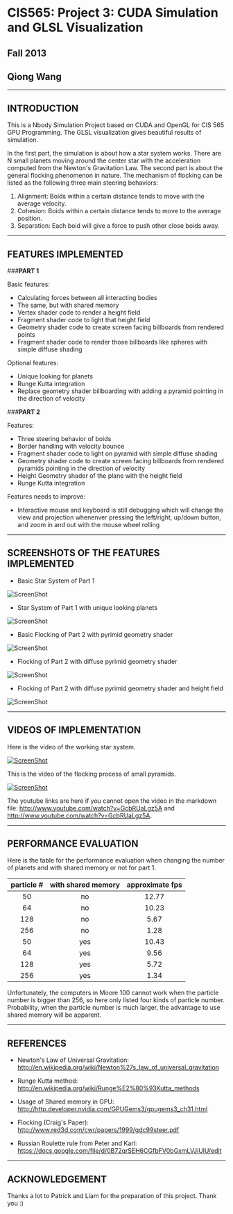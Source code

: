 CIS565: Project 3: CUDA Simulation and GLSL Visualization
===
Fall 2013
---
Qiong Wang
---

-------------------------------------------------------------------------------
INTRODUCTION
-------------------------------------------------------------------------------
This is a Nbody Simulation Project based on CUDA and OpenGL for CIS 565 GPU Programming. The GLSL visualization gives beautiful results of simulation.

In the first part, the simulation is about how a star system works. There are N small planets moving around the center star with the acceleration computed from the Newton's Gravitation Law. 
The second part is about the general flocking phenomenon in nature. The mechanism of flocking can be listed as the following three main steering behaviors:

1. Alignment: Boids within a certain distance tends to move with the average velocity.
2. Cohesion: Boids within a certain distance tends to move to the average position.
3. Separation: Each boid will give a force to push other close boids away.

-------------------------------------------------------------------------------
FEATURES IMPLEMENTED
-------------------------------------------------------------------------------
###**PART 1**

Basic features:

* Calculating forces between all interacting bodies
* The same, but with shared memory
* Vertex shader code to render a height field
* Fragment shader code to light that height field
* Geometry shader code to create screen facing billboards from rendered points
* Fragment shader code to render those billboards like spheres with simple diffuse shading


Optional features:

* Unique looking for planets
* Runge Kutta integration
* Replace geometry shader billboarding with adding a pyramid pointing in the direction of velocity

###**PART 2**

Features:

* Three steering behavior of boids
* Border handling with velocity bounce
* Fragment shader code to light on pyramid with simple diffuse shading
* Geometry shader code to create screen facing billboards from rendered pyramids pointing in the direction of velocity
* Height Geometry shader of the plane with the height field
* Runge Kutta integration

Features needs to improve:
* Interactive mouse and keyboard is still debugging which will change the view and projection whenenver pressing the left/right, up/down button,
and zoom in and out with the mouse wheel rolling

-------------------------------------------------------------------------------
SCREENSHOTS OF THE FEATURES IMPLEMENTED
-------------------------------------------------------------------------------
* Basic Star System of Part 1

![ScreenShot](https://raw.github.com/GabriellaQiong/Project3-Simulation/master/p1_10170933.PNG)

* Star System of Part 1 with unique looking planets

![ScreenShot](https://raw.github.com/GabriellaQiong/Project3-Simulation/master/p1_10201235.PNG)

* Basic Flocking of Part 2 with pyrimid geometry shader

![ScreenShot](https://raw.github.com/GabriellaQiong/Project3-Simulation/master/p2_10201549.PNG)

* Flocking of Part 2 with diffuse pyrimid geometry shader

![ScreenShot](https://raw.github.com/GabriellaQiong/Project3-Simulation/master/p2_10201550.PNG)

* Flocking of Part 2 with diffuse pyrimid geometry shader and height field

![ScreenShot](https://raw.github.com/GabriellaQiong/Project3-Simulation/master/p2_10201551.PNG)



-------------------------------------------------------------------------------
VIDEOS OF IMPLEMENTATION
-------------------------------------------------------------------------------

Here is the video of the working star system.

[![ScreenShot](https://raw.github.com/GabriellaQiong/Project3-Simulation/master/videoScreenShot1.PNG)](http://www.youtube.com/watch?v=GcbRUaLgz5A)


This is the video of the flocking process of small pyramids.

[![ScreenShot](https://raw.github.com/GabriellaQiong/Project3-Simulation/master/videoScreenShot2.PNG)](http://www.youtube.com/watch?v=GcbRUaLgz5A)

The youtube links are here if you cannot open the video in the markdown file: http://www.youtube.com/watch?v=GcbRUaLgz5A and http://www.youtube.com/watch?v=GcbRUaLgz5A.


-------------------------------------------------------------------------------
PERFORMANCE EVALUATION
-------------------------------------------------------------------------------
Here is the table for the performance evaluation when changing the number of planets and with shared memory or not for part 1. 

| particle #|with shared memory |  approximate fps  |
|:---------:|:-----------------:|:-----------------:|
|    50     |         no        |       12.77       |
|    64     |         no        |       10.23       |
|   128     |         no        |       5.67        |
|   256     |         no        |       1.28        |
|    50     |        yes        |       10.43       |
|    64     |        yes        |       9.56        |
|   128     |        yes        |       5.72        |
|   256     |        yes        |       1.34        |

Unfortunately, the computers in Moore 100 cannot work when the particle number is bigger than 256, so here only listed four kinds of particle number. Probability, when the particle number is much larger,
the advantage to use shared memory will be apparent. 

-------------------------------------------------------------------------------
REFERENCES
-------------------------------------------------------------------------------
* Newton's Law of Universal Gravitation: http://en.wikipedia.org/wiki/Newton%27s_law_of_universal_gravitation

* Runge Kutta method: http://en.wikipedia.org/wiki/Runge%E2%80%93Kutta_methods
 
* Usage of Shared memory in GPU: http://http.developer.nvidia.com/GPUGems3/gpugems3_ch31.html

* Flocking (Craig's Paper): http://www.red3d.com/cwr/papers/1999/gdc99steer.pdf

* Russian Roulette rule from Peter and Karl: https://docs.google.com/file/d/0B72qrSEH6CGfbFV0bGxmLVJiUlU/edit

-------------------------------------------------------------------------------
ACKNOWLEDGEMENT
-------------------------------------------------------------------------------
Thanks a lot to Patrick and Liam for the preparation of this project. Thank you :)
